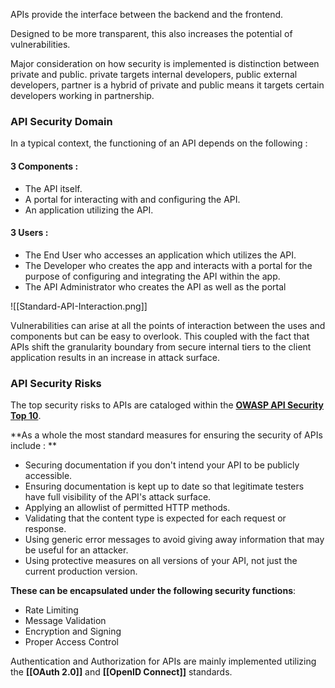
APIs provide the interface between the backend and the frontend. 

Designed to be more transparent, this also increases the potential of vulnerabilities.

Major consideration on how security is implemented is distinction between private and public.
private targets internal developers, public external developers, partner is a hybrid of private and public means it targets certain developers working in partnership.

### **API Security Domain**

In a typical context, the functioning of an API depends on the following :

#### 3 Components :
- The API itself.
- A portal for interacting with and configuring the API.
- An application utilizing the API.

#### 3 Users : 
- The End User who accesses an application which utilizes the API.
- The Developer who creates the app and interacts with a portal for the purpose of configuring and integrating the API within the app.
- The API Administrator who creates the API as well as the portal


![[Standard-API-Interaction.png]]


Vulnerabilities can arise at all the points of interaction between the uses and components but can be easy to overlook. This coupled with the fact that APIs shift the granularity boundary from secure internal tiers to the client application results in an increase in attack surface.


### **API Security Risks**

The top security risks to APIs are cataloged within the **[OWASP API Security Top 10](https://owasp.org/API-Security/editions/2023/en/0x11-t10/)**.


**As a whole the most standard measures for ensuring the security of APIs include : **
- Securing documentation if you don't intend your API to be publicly accessible.
- Ensuring  documentation is kept up to date so that legitimate testers have full visibility of the API's attack surface.
- Applying an allowlist of permitted HTTP methods.
- Validating that the content type is expected for each request or response.
- Using generic error messages to avoid giving away information that may be useful for an attacker.
- Using protective measures on all versions of your API, not just the current production version.

**These can be encapsulated under the following security functions**:
- Rate Limiting
- Message Validation
- Encryption and Signing
- Proper Access Control

Authentication and Authorization for APIs are mainly implemented utilizing the **[[OAuth 2.0]]** and **[[OpenID Connect]]** standards.